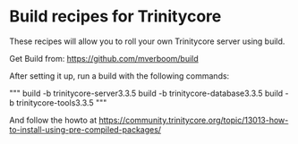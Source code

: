 # Build recipes for Trinitycore

These recipes will allow you to roll your own Trinitycore server using build.

Get Build from: https://github.com/mverboom/build

After setting it up, run a build with the following commands:

"""
build -b trinitycore-server3.3.5
build -b trinitycore-database3.3.5
build -b trinitycore-tools3.3.5
"""

And follow the howto at https://community.trinitycore.org/topic/13013-how-to-install-using-pre-compiled-packages/

